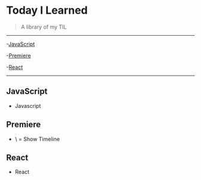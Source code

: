 # Today I Learned
> A library of my TIL

---




-[JavaScript](#JavaScript)

-[Premiere](#Premiere)

-[React](#React)







---


## JavaScript
* Javascript

## Premiere
* \ = Show Timeline

## React
* React

